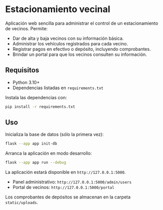 # Estacionamiento vecinal

Aplicación web sencilla para administrar el control de un estacionamiento de vecinos. Permite:

- Dar de alta y baja vecinos con su información básica.
- Administrar los vehículos registrados para cada vecino.
- Registrar pagos en efectivo o depósito, incluyendo comprobantes.
- Brindar un portal para que los vecinos consulten su información.

## Requisitos

- Python 3.10+
- Dependencias listadas en `requirements.txt`

Instala las dependencias con:

```bash
pip install -r requirements.txt
```

## Uso

Inicializa la base de datos (sólo la primera vez):

```bash
flask --app app init-db
```

Arranca la aplicación en modo desarrollo:

```bash
flask --app app run --debug
```

La aplicación estará disponible en `http://127.0.0.1:5000`.

- Panel administrativo: `http://127.0.0.1:5000/admin/users`
- Portal de vecinos: `http://127.0.0.1:5000/portal`

Los comprobantes de depósitos se almacenan en la carpeta `static/uploads`.
